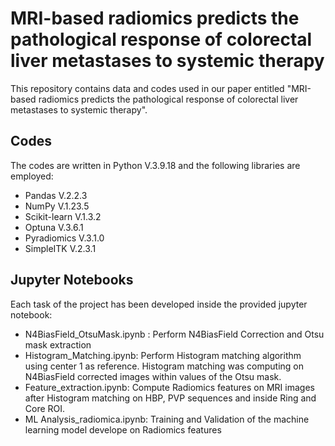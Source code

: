 # MRI-based radiomics predicts the pathological response of colorectal liver metastases to systemic therapy 


This repository contains data and codes used in our paper entitled "MRI-based radiomics predicts the pathological response of colorectal liver metastases to systemic therapy".

## Codes

The codes are written in Python V.3.9.18 and the following libraries are employed:

* Pandas V.2.2.3
* NumPy V.1.23.5 
* Scikit-learn V.1.3.2
* Optuna V.3.6.1
* Pyradiomics V.3.1.0
* SimpleITK V.2.3.1


## Jupyter Notebooks

Each task of the project has been developed inside the provided jupyter notebook:

* N4BiasField_OtsuMask.ipynb : Perform N4BiasField Correction and Otsu mask extraction
* Histogram_Matching.ipynb: Perform Histogram matching algorithm using center 1 as reference. Histogram matching was computing on N4BiasField corrected images within values of the Otsu mask.
* Feature_extraction.ipynb: Compute Radiomics features on MRI images after Histogram matching on HBP, PVP sequences and inside Ring and Core ROI.
* ML Analysis_radiomica.ipynb: Training and Validation of the machine learning model develope on Radiomics features
